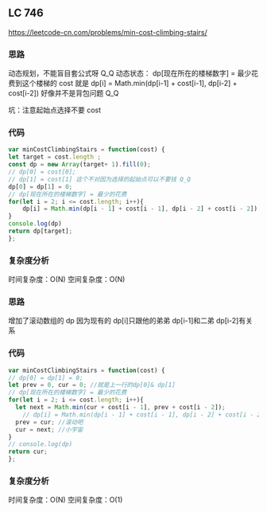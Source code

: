 ## LC 746

https://leetcode-cn.com/problems/min-cost-climbing-stairs/

### 思路

动态规划，不能盲目套公式呀 Q_Q
动态状态： dp[现在所在的楼梯数字] = 最少花费到这个楼梯的 cost
就是 dp[i] = Math.min(dp[i-1] + cost[i-1], dp[i-2] + cost[i-2])
好像并不是背包问题 Q_Q

坑：注意起始点选择不要 cost

### 代码

```JavaScript
var minCostClimbingStairs = function(cost) {
let target = cost.length ;
const dp = new Array(target+ 1).fill(0);
// dp[0] = cost[0];
// dp[1] = cost[1] 这个不对因为选择的起始点可以不要钱 Q_Q
dp[0] = dp[1] = 0;
// dp[现在所在的楼梯数字] = 最少的花费
for(let i = 2; i <= cost.length; i++){
    dp[i] = Math.min(dp[i - 1] + cost[i - 1], dp[i - 2] + cost[i - 2])
}
console.log(dp)
return dp[target];
};

```

### 复杂度分析

时间复杂度：O(N)
空间复杂度：O(N)

### 思路

增加了滚动数组的 dp
因为现有的 dp[i]只跟他的弟弟 dp[i-1]和二弟 dp[i-2]有关系

### 代码

```JavaScript
var minCostClimbingStairs = function(cost) {
// dp[0] = dp[1] = 0;
let prev = 0, cur = 0; //就是上一行的dp[0]& dp[1]
// dp[现在所在的楼梯数字] = 最少的花费
for(let i = 2; i <= cost.length; i++){
  let next = Math.min(cur + cost[i - 1], prev + cost[i - 2]);
    // dp[i] = Math.min(dp[i - 1] + cost[i - 1], dp[i - 2] + cost[i - 2])
  prev = cur; //滚动吧
  cur = next; //小宇宙
}
// console.log(dp)
return cur;
};

```

### 复杂度分析

时间复杂度：O(N)
空间复杂度：O(1)
